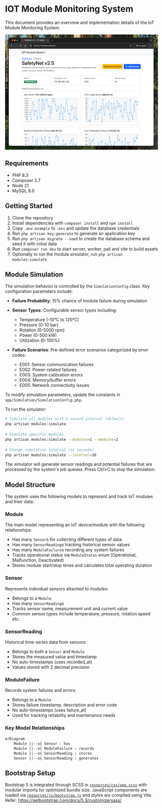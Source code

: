# IOT Module Monitoring System

This document provides an overview and implementation details of the IoT Module Monitoring System.

<p align="center">
  <img src="public/screenshot.png" alt="IoT Module Dashboard Screenshot">
</p>

## Requirements

- PHP 8.3
- Composer 2.7
- Node 21
- MySQL 8.0

## Getting Started

1. Clone the repository
2. Install dependencies with `composer install` and `npm install`
3. Copy `.env.example` to `.env` and update the database credentials
4. Run `php artisan key:generate` to generate an application key
5. Run `php artisan migrate --seed` to create the database schema and seed it with initial data
6. Run `composer run dev` to start server, worker, pail and vite to build assets
7. Optionally to run the module simulator, run `php artisan modules:simulate`

## Module Simulation

The simulation behavior is controlled by the `SimulationConfig` class. Key configuration parameters include:

- **Failure Probability**: 15% chance of module failure during simulation
- **Sensor Types**: Configurable sensor types including:
  - Temperature (-10°C to 120°C)
  - Pressure (0-10 bar)
  - Rotation (0-5000 rpm)
  - Power (0-500 kW)
  - Utilization (0-100%)

- **Failure Scenarios**: Pre-defined error scenarios categorized by error codes:
  - E001: Sensor communication failures
  - E002: Power-related failures
  - E003: System calibration errors
  - E004: Memory/buffer errors
  - E005: Network connectivity issues

To modify simulation parameters, update the constants in `app/Simulation/SimulationConfig.php`.

To run the simulator:

```bash
# Simulate all modules with 5 second interval (default)
php artisan modules:simulate

# Simulate specific modules
php artisan modules:simulate --modules=1 --modules=2

# Change simulation interval (in seconds)
php artisan modules:simulate --interval=10
```

The simulator will generate sensor readings and potential failures that are processed by the system's job queues. Press Ctrl+C to stop the simulation.

## Model Structure

The system uses the following models to represent and track IoT modules and their data:

### Module

The main model representing an IoT device/module with the following relationships:

- Has many `Sensor`s for collecting different types of data
- Has many `SensorReading`s tracking historical sensor values
- Has many `ModuleFailure`s recording any system failures
- Tracks operational status via `ModuleStatus` enum (Operational, Malfunction, Deactivated)
- Stores module start/stop times and calculates total operating duration

### Sensor

Represents individual sensors attached to modules:

- Belongs to a `Module`
- Has many `SensorReading`s
- Tracks sensor name, measurement unit and current value
- Common sensor types include temperature, pressure, rotation speed etc.

### SensorReading

Historical time-series data from sensors:

- Belongs to both a `Sensor` and `Module`
- Stores the measured value and timestamp
- No auto-timestamps (uses recorded_at)
- Values stored with 2 decimal precision

### ModuleFailure

Records system failures and errors:

- Belongs to a `Module`
- Stores failure timestamp, description and error code
- No auto-timestamps (uses failure_at)
- Used for tracking reliability and maintenance needs

### Key Model Relationships

```mermaid
erDiagram
    Module ||--o{ Sensor : has
    Module ||--o{ ModuleFailure : records
    Module ||--o{ SensorReading : stores
    Sensor ||--o{ SensorReading : generates
```

## Bootstrap Setup

Bootstrap 5 is integrated through SCSS in [`resources/css/app.scss`](/resources/css/app.scss) with modular imports for optimized bundle size. JavaScript components are loaded via [`resources/js/bootstrap.js`](/resources/js/bootstrap.js) and styles are compiled using Vite. Refer: <https://getbootstrap.com/docs/5.3/customize/sass/>
